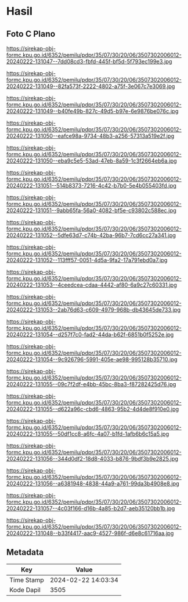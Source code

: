 # Hasil

## Foto C Plano

https://sirekap-obj-formc.kpu.go.id/6352/pemilu/pdpr/35/07/30/20/06/3507302006012-20240222-131047--7dd08cd3-fbfd-445f-bf5d-5f793ec199e3.jpg

https://sirekap-obj-formc.kpu.go.id/6352/pemilu/pdpr/35/07/30/20/06/3507302006012-20240222-131049--82fa573f-2222-4802-a75f-3e067c7e3069.jpg

https://sirekap-obj-formc.kpu.go.id/6352/pemilu/pdpr/35/07/30/20/06/3507302006012-20240222-131049--b40fe49b-827c-49d5-b97e-6e9876be076c.jpg

https://sirekap-obj-formc.kpu.go.id/6352/pemilu/pdpr/35/07/30/20/06/3507302006012-20240222-131050--eafce98a-9734-48b3-a256-57313a519e2f.jpg

https://sirekap-obj-formc.kpu.go.id/6352/pemilu/pdpr/35/07/30/20/06/3507302006012-20240222-131050--eba9c5e5-53ad-47eb-8a59-1c3f2664eb6a.jpg

https://sirekap-obj-formc.kpu.go.id/6352/pemilu/pdpr/35/07/30/20/06/3507302006012-20240222-131051--514b8373-7216-4c42-b7b0-5e4b055403fd.jpg

https://sirekap-obj-formc.kpu.go.id/6352/pemilu/pdpr/35/07/30/20/06/3507302006012-20240222-131051--9abb65fa-56a0-4082-bf5e-c93802c588ec.jpg

https://sirekap-obj-formc.kpu.go.id/6352/pemilu/pdpr/35/07/30/20/06/3507302006012-20240222-131052--5dfe63d7-c74b-42ba-96b7-7cd6cc27a341.jpg

https://sirekap-obj-formc.kpu.go.id/6352/pemilu/pdpr/35/07/30/20/06/3507302006012-20240222-131052--113fff57-0051-4d5a-9fa2-17a791ebd0a7.jpg

https://sirekap-obj-formc.kpu.go.id/6352/pemilu/pdpr/35/07/30/20/06/3507302006012-20240222-131053--4ceedcea-cdaa-4442-af80-6a9c27c60331.jpg

https://sirekap-obj-formc.kpu.go.id/6352/pemilu/pdpr/35/07/30/20/06/3507302006012-20240222-131053--2ab76d63-c609-4979-968b-db43645de733.jpg

https://sirekap-obj-formc.kpu.go.id/6352/pemilu/pdpr/35/07/30/20/06/3507302006012-20240222-131054--d257f7c0-fad2-44da-b62f-6851b0f5252e.jpg

https://sirekap-obj-formc.kpu.go.id/6352/pemilu/pdpr/35/07/30/20/06/3507302006012-20240222-131054--9c926796-5991-405e-ae98-995128b35710.jpg

https://sirekap-obj-formc.kpu.go.id/6352/pemilu/pdpr/35/07/30/20/06/3507302006012-20240222-131055--09c7f2df-e4bb-45bc-8ba3-f87282425d76.jpg

https://sirekap-obj-formc.kpu.go.id/6352/pemilu/pdpr/35/07/30/20/06/3507302006012-20240222-131055--d622a96c-cbd6-4863-95b2-4d4de8f910e0.jpg

https://sirekap-obj-formc.kpu.go.id/6352/pemilu/pdpr/35/07/30/20/06/3507302006012-20240222-131055--50df1cc8-a6fc-4a07-b1fd-1afb6b6c15a5.jpg

https://sirekap-obj-formc.kpu.go.id/6352/pemilu/pdpr/35/07/30/20/06/3507302006012-20240222-131056--344d0df2-18d8-4033-b876-9bdf3b9e2825.jpg

https://sirekap-obj-formc.kpu.go.id/6352/pemilu/pdpr/35/07/30/20/06/3507302006012-20240222-131056--a6381948-4838-44a9-a761-99da3b4908e8.jpg

https://sirekap-obj-formc.kpu.go.id/6352/pemilu/pdpr/35/07/30/20/06/3507302006012-20240222-131057--4c03f166-d16b-4a85-b2d7-aeb35120bb1b.jpg

https://sirekap-obj-formc.kpu.go.id/6352/pemilu/pdpr/35/07/30/20/06/3507302006012-20240222-131048--b33f4417-aac9-4527-986f-d6e8c61716aa.jpg


## Metadata

| Key        | Value               |
| ---------- | ------------------- |
| Time Stamp | 2024-02-22 14:03:34 |
| Kode Dapil | 3505                |



